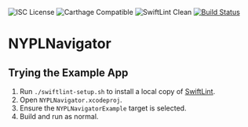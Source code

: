 ![ISC License](https://img.shields.io/badge/license-ISC-blue.svg)
![Carthage Compatible](https://img.shields.io/badge/Carthage-✓-blue.svg)
![SwiftLint Clean](https://img.shields.io/badge/SwiftLint-✓-blue.svg)
[![Build Status](https://travis-ci.org/NYPL-Simplified/NYPLNavigator-iOS.svg?branch=master)](https://travis-ci.org/NYPL-Simplified/NYPLNavigator-iOS)

# NYPLNavigator

## Trying the Example App

1. Run `./swiftlint-setup.sh` to install a local copy of [SwiftLint](https://github.com/realm/SwiftLint).
2. Open `NYPLNavigator.xcodeproj`.
3. Ensure the `NYPLNavigatorExample` target is selected.
4. Build and run as normal.
